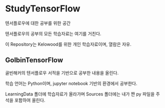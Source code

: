 # StudyTensorFlow
텐서플로우에 대한 공부를 위한 공간

텐서플로우의 공부의 모든 학습자료는 여기를 거친다.

이 Repository는 Kelowood를 위한 개인 학습자료이며, 열람은 자유.

## GolbinTensorFlow

골빈해커의 텐서플로우 서적을 기반으로 공부한 내용을 올린다.

학습 언어는 Python이며, jupyter notebook 기반의 환경에서 공부한다.

LearningData 폴더에 학습자료가 올라가며 Sources 폴더에는 내가 짠 py 파일을 주석을 포함하여 올린다.